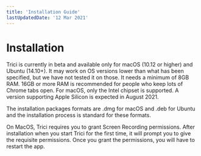```yaml
---
title: 'Installation Guide'
lastUpdatedDate: '12 Mar 2021'
---
```

# Installation


Trici is currently in beta and available only for macOS (10.12 or higher) and Ubuntu (14.10+). It may work on OS versions lower than what has been specified, but we have not tested it on those. It needs a minimum of 8GB RAM. 16GB or more RAM is recommended for people who keep lots of Chrome tabs open. For macOS, only the Intel chipset is supported. A version supporting Apple Silicon is expected in August 2021.

The installation packages formats are .dmg for macOS and .deb for Ubuntu and the installation process is standard for these formats.

On MacOS, Trici requires you to grant Screen Recording permissions. After installation when you start Trici for the first time, it will prompt you to give the requisite permissions. Once you grant the permissions, you will have to restart the app.
